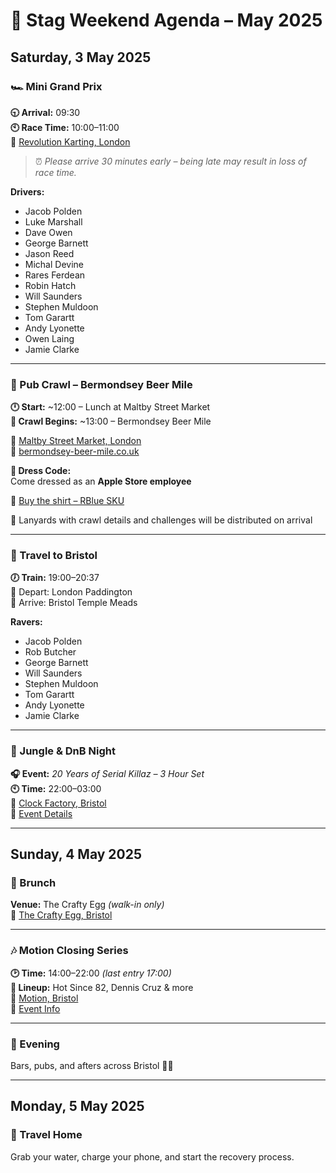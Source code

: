 # 🏁 Stag Weekend Agenda – May 2025

## **Saturday, 3 May 2025**

### 🏎️ Mini Grand Prix

**🕤 Arrival:** 09:30  
**🕙 Race Time:** 10:00–11:00  
📍 [Revolution Karting, London](https://maps.google.com/?q=Revolution+Karting,+Haines+Road,+London+E15+3BP)

> ⏰ _Please arrive 30 minutes early – being late may result in loss of race time._

**Drivers:**
- Jacob Polden
- Luke Marshall
- Dave Owen
- George Barnett
- Jason Reed
- Michal Devine
- Rares Ferdean
- Robin Hatch
- Will Saunders
- Stephen Muldoon
- Tom Garartt
- Andy Lyonette
- Owen Laing
- Jamie Clarke

---

### 🍻 Pub Crawl – Bermondsey Beer Mile

**🕛 Start:** ~12:00 – Lunch at Maltby Street Market  
**🍺 Crawl Begins:** ~13:00 – Bermondsey Beer Mile

📍 [Maltby Street Market, London](https://maps.google.com/?q=Maltby+Street+Market,+SE1+3PA)  
🔗 [bermondsey-beer-mile.co.uk](https://www.bermondsey-beer-mile.co.uk/)

**🍏 Dress Code:**  
Come dressed as an **Apple Store employee**  


🔗 [Buy the shirt – RBlue SKU](https://www.ebay.co.uk/itm/293806895568)  

📛 Lanyards with crawl details and challenges will be distributed on arrival

---

### 🚆 Travel to Bristol

**🕖 Train:** 19:00–20:37  
📍 Depart: London Paddington  
📍 Arrive: Bristol Temple Meads

**Ravers:**
- Jacob Polden
- Rob Butcher
- George Barnett
- Will Saunders
- Stephen Muldoon
- Tom Garartt
- Andy Lyonette
- Jamie Clarke

---

### 🌙 Jungle & DnB Night

**🎧 Event:** _20 Years of Serial Killaz – 3 Hour Set_  
**🕙 Time:** 22:00–03:00  
📍 [Clock Factory, Bristol](https://maps.google.com/?q=Clock+Factory,+Bristol)  
🔗 [Event Details](https://www.clockfactorybristol.com/event/20-years-of-serial-killaz-3-hour-set-bristol/)

---

## **Sunday, 4 May 2025**

### 🍳 Brunch

**Venue:** The Crafty Egg _(walk-in only)_  
📍 [The Crafty Egg, Bristol](https://maps.google.com/?q=The+Crafty+Egg,+Bristol)

---

### 🎶 Motion Closing Series

**🕑 Time:** 14:00–22:00 _(last entry 17:00)_  
**🎵 Lineup:** Hot Since 82, Dennis Cruz & more  
📍 [Motion, Bristol](https://maps.google.com/?q=Motion,+Bristol)  
🔗 [Event Info](https://maps.app.goo.gl/uirFgiWZiD1aSjPS6)

---

### 🍻 Evening

Bars, pubs, and afters across Bristol 🍹🎉

---

## **Monday, 5 May 2025**

### 🧳 Travel Home

Grab your water, charge your phone, and start the recovery process.

